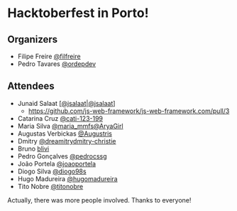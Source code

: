 # Hacktoberfest in Porto!

## Organizers
* Filipe Freire [@filfreire](https://twitter.com/filrfreire)
* Pedro Tavares [@ordepdev](https://twitter.com/ordepdev)

## Attendees
* Junaid Salaat [[@jsalaat](https://twitter.com/jsalaat)|[@jsalaat](https://github.com/jsalaat)]
  * https://github.com/js-web-framework/js-web-framework.com/pull/3
* Catarina Cruz [@cati-123-199](https://github.com/cati-123-199)
* Maria Silva [@maria_mmfs](https://twitter.com/maria_mmfs)[@AryaGirl](https://github.com/AryaGirl)
* Augustas Verbickas [@Augustris](https://twitter.com/Augustris)
* Dmitry [@dreamitry](https://twitter.com/dreamitry)[dmitry-christie](https://github.com/dmitry-christie)
* Bruno [blivi](https://github.com/blivi)
* Pedro Gonçalves [@pedrocssg](https://github.com/Pedrocssg)
* João Portela [@joaoportela](https://github.com/joaoportela)
* Diogo Silva [@diogo98s](https://twitter.com/diogo98s)
* Hugo Madureira [@hugomadureira](https://github.com/hugomadureira)
* Tito Nobre [@titonobre](https://github.com/titonobre)

Actually, there was more people involved. Thanks to everyone!
